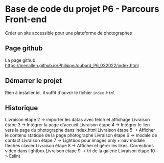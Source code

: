 # Base de code du projet P6 - Parcours Front-end
Créer un site accessible pour une plateforme de photographes

## Page github
La page github: https://menallen.github.io/PhilippeJoubard_P6_032022/index.html

## Démarrer le projet
Rien à installer ici, il suffit d'ouvrir le fichier `index.html`

## Historique
Livraison étape 2 -> importer les datas avec fetch et affichage
Livraison étape 3 -> Intégrer la page d'accueil
Livraison étape 4 -> Intégrer le lien vers la page du photographe dans index.html
Livraison étape 5 -> Afficher le contenu statique de la page photographe
Livraison étape 6 -> modale de contact
Livraison étape 7 -> Lightbox pour images only + nav modale fleches clavier
Livraison étape 8 -> Afficher et gérer les likes. Corrections video dans lightbox
Livraison étape 9 -> tri de la galerie
Livraison étape 10 -> Eslint